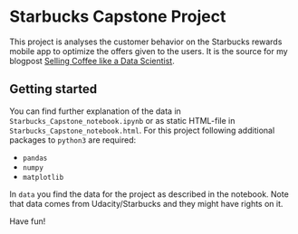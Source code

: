 # Starbucks Capstone Project
This project is analyses the customer behavior on the Starbucks rewards mobile app to optimize the offers given to the users.
It is the source for my blogpost [Selling Coffee like a Data Scientist](https://medium.com/@martin_47009/selling-coffee-like-a-data-scientist-e54221b06330).

## Getting started
You can find further explanation of the data in `Starbucks_Capstone_notebook.ipynb` or as static HTML-file in `Starbucks_Capstone_notebook.html`.
For this project following additional packages to `python3` are required:
* `pandas`
* `numpy`
* `matplotlib`

In `data` you find the data for the project as described in the notebook. Note that data comes from Udacity/Starbucks and they might have rights on it.

Have fun!
